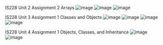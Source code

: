 IS228 Unit 2 Assignment 2 Arrays
![image](https://github.com/getzie/cplusplus/assets/65036121/85b4a294-a0d6-4337-bfed-76314bb9b152)
![image](https://github.com/getzie/cplusplus/assets/65036121/fdcf1ce8-3e4a-4033-9f0c-6f6ce2de3a9a)
![image](https://github.com/getzie/cplusplus/assets/65036121/1d942171-54cb-4947-8ae4-e3792dd59be1)

IS228 Unit 3 Assignment 1 Classes and Objects
![image](https://github.com/getzie/cplusplus/assets/65036121/e6751c66-3d1e-4a6c-b9ea-36cd029c1e1e)
![image](https://github.com/getzie/cplusplus/assets/65036121/e8751087-df78-4835-9679-cfeb1c6c3f82)
![image](https://github.com/getzie/cplusplus/assets/65036121/765d30ec-13b8-4475-862a-1d8f3b2cfe79)
![image](https://github.com/getzie/cplusplus/assets/65036121/34cfc789-0c5c-4bed-b3d4-1f57a86b1e20)

IS228 Unit 4 Assignment 1 Objects, Classes, and Inheritance
![image](https://github.com/getzie/cplusplus/assets/65036121/d95f00db-3b8f-4033-a730-fd24fd9de5cc)
![image](https://github.com/getzie/cplusplus/assets/65036121/62e61300-b831-4770-9ff1-326e6ae39a04)
